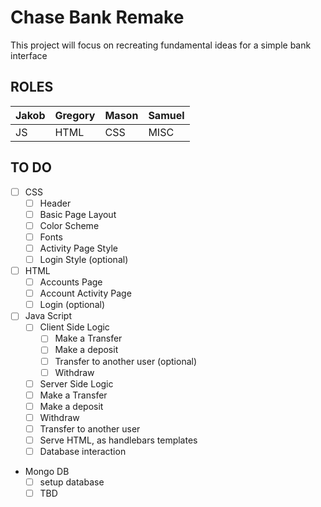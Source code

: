 # Chase Bank Remake

This project will focus on recreating fundamental ideas for a simple bank interface

## ROLES
Jakob  | Gregory | Mason | Samuel
-------|---------|-------|--------
JS     | HTML    | CSS   | MISC


## TO DO
- [ ] CSS
  - [ ] Header
  - [ ] Basic Page Layout
  - [ ] Color Scheme
  - [ ] Fonts
  - [ ] Activity Page Style
  - [ ] Login Style (optional)

- [ ] HTML
  - [ ] Accounts Page
  - [ ] Account Activity Page
  - [ ] Login (optional)

- [ ] Java Script
  - [ ] Client Side Logic
    - [ ] Make a Transfer
    - [ ] Make a deposit
    - [ ] Transfer to another user (optional)
    - [ ] Withdraw
  - [ ] Server Side Logic
   - [ ] Make a Transfer
   - [ ] Make a deposit
   - [ ] Withdraw
   - [ ] Transfer to another user
   - [ ] Serve HTML, as handlebars templates
   - [ ] Database interaction
- Mongo DB
  - [ ] setup database
  - [ ] TBD 
